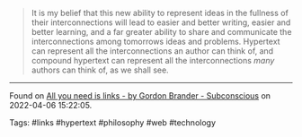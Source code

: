 > It is my belief that this new ability to represent ideas in the fullness of their interconnections will lead to easier and better writing, easier and better learning, and a far greater ability to share and communicate the interconnections among tomorrows ideas and problems. Hypertext can represent all the interconnections an author can think of, and compound hypertext can represent all the interconnections _many_ authors can think of, as we shall see.

---
Found on [All you need is links - by Gordon Brander - Subconscious](https://subconscious.substack.com/p/all-you-need-is-links?s=r) on 2022-04-06 15:22:05.

Tags: #links #hypertext #philosophy #web #technology